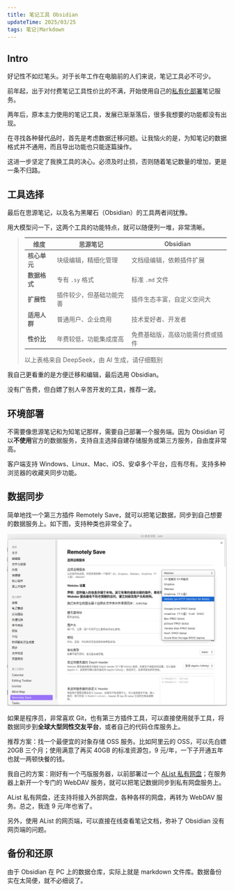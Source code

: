 ```yaml
---
title: 笔记工具 Obsidian
updateTime: 2025/03/25
tags: 笔记|Markdown
---
```


## Intro
好记性不如烂笔头。对于长年工作在电脑前的人们来说，笔记工具必不可少。

前年起，出于对付费笔记工具性价比的不满，开始使用自己的[私有化部署](/EXPERIENCE/wiz)笔记服务。

两年后，原本主力使用的笔记工具，发展已渐渐落后，很多我想要的功能都没有出现。

在寻找各种替代品时，首先是考虑数据迁移问题。让我恼火的是，为知笔记的数据格式并不通用，而且导出功能也只能逐篇操作。

这进一步坚定了我换工具的决心。必须及时止损，否则随着笔记数量的增加，更是一条不归路。

## 工具选择
最后在思源笔记，以及名为黑曜石（Obsidian）的工具两者间犹豫。

用大模型问一下，这两个工具的功能特点，就可以随便列一堆，非常清晰。

> | **维度**       | **思源笔记**                          | **Obsidian**                          |
> |----------------|--------------------------------------|---------------------------------------|
> | **核心单元**   | 块级编辑，精细化管理                 | 文档级编辑，依赖插件扩展             |
> | **数据格式**   | 专有 `.sy` 格式                      | 标准 `.md` 文件                      |
> | **扩展性**     | 插件较少，但基础功能完善             | 插件生态丰富，自定义空间大          |
> | **适用人群**   | 普通用户、企业商用                   | 技术爱好者、开发者                  |
> | **性价比**     | 年费较低，功能集成度高               | 免费基础版，高级功能需付费或插件    |
>
> 以上表格来自 DeepSeek，由 AI 生成，请仔细甄别

我自己更看重的是方便迁移和编辑，最后选用 Obsidian。

没有广告费，但白嫖了别人辛苦开发的工具，推荐一波。

## 环境部署
不需要像思源笔记和为知笔记那样，需要自己部署一个服务端。因为 Obsidian 可以**不使用**官方的数据服务，支持自主选择自建存储服务或第三方服务，自由度非常高。

客户端支持 Windows、Linux、Mac、iOS、安卓多个平台，应有尽有。支持多种浏览器的收藏夹同步功能。

## 数据同步
简单地找一个第三方插件 Remotely Save，就可以把笔记数据，同步到自己想要的数据服务上。如下图，支持种类也非常全了。

![Remotely Save](/assets/docs/obsidian01.png)

如果是程序员，非常喜欢 Git，也有第三方插件工具，可以直接使用就手工具，将数据同步到**全球大型同性交友平台**，或者自己的代码仓库服务上。

推荐方案：找一个最便宜的对象存储 OSS 服务。比如阿里云的 OSS，可以先白嫖 20GB 三个月；使用满意了再买 40GB 的标准资源包，9 元/年，一下子开通五年也就一两顿快餐的钱。

我自己的方案：刚好有一个丐版服务器，以前部署过一个 [AList 私有网盘](/EXPERIENCE/AList)；在服务器上新开一个专门的 WebDAV 服务，就可以把笔记数据同步到私有网盘服务上。

AList 私有网盘，还支持将接入外部网盘，各种各样的网盘，再转为 WebDAV 服务。总之，我连 9 元/年也省了。

另外，使用 AList 的网页端，可以直接在线查看笔记文档，弥补了 Obsidian 没有网页端的问题。

## 备份和还原
由于 Obsidian 在 PC 上的数据仓库，实际上就是 markdown 文件库。数据备份实在太简便，就不必细说了。

